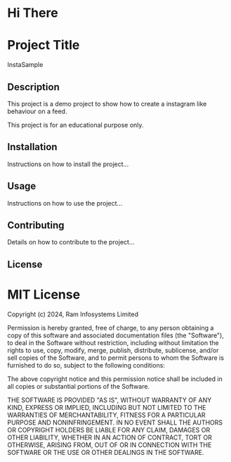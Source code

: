 # Hi There
<!--
     Write a project description

 -->

# Project Title

InstaSample

## Description

This project is a demo project to show how to create a instagram like behaviour on a feed.

This project is for an educational purpose only. 

## Installation

Instructions on how to install the project...

## Usage

Instructions on how to use the project...

## Contributing

Details on how to contribute to the project...

## License

# MIT License

Copyright (c) 2024, Ram Infosystems Limited

Permission is hereby granted, free of charge, to any person obtaining a copy
of this software and associated documentation files (the "Software"), to deal
in the Software without restriction, including without limitation the rights
to use, copy, modify, merge, publish, distribute, sublicense, and/or sell
copies of the Software, and to permit persons to whom the Software is
furnished to do so, subject to the following conditions:

The above copyright notice and this permission notice shall be included in all
copies or substantial portions of the Software.

THE SOFTWARE IS PROVIDED "AS IS", WITHOUT WARRANTY OF ANY KIND, EXPRESS OR
IMPLIED, INCLUDING BUT NOT LIMITED TO THE WARRANTIES OF MERCHANTABILITY,
FITNESS FOR A PARTICULAR PURPOSE AND NONINFRINGEMENT. IN NO EVENT SHALL THE
AUTHORS OR COPYRIGHT HOLDERS BE LIABLE FOR ANY CLAIM, DAMAGES OR OTHER
LIABILITY, WHETHER IN AN ACTION OF CONTRACT, TORT OR OTHERWISE, ARISING FROM,
OUT OF OR IN CONNECTION WITH THE SOFTWARE OR THE USE OR OTHER DEALINGS IN THE
SOFTWARE.

